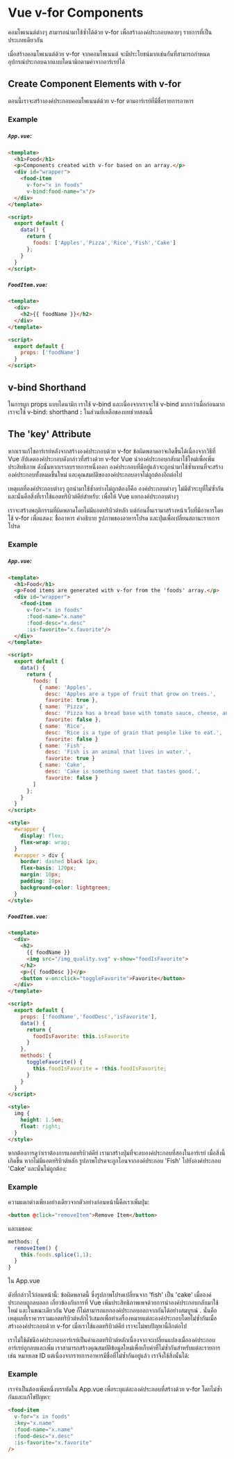 # Vue v-for Components

คอมโพเนนต์ต่างๆ สามารถนำมาใช้ซ้ำได้ด้วย v-for เพื่อสร้างองค์ประกอบหลายๆ รายการที่เป็นประเภทเดียวกัน

เมื่อสร้างคอมโพเนนต์ด้วย v-for จากคอมโพเนนต์ จะมีประโยชน์มากเช่นกันที่สามารถกำหนดอุปกรณ์ประกอบฉากแบบไดนามิกตามค่าจากอาร์เรย์ได้



## Create Component Elements with v-for

ตอนนี้เราจะสร้างองค์ประกอบคอมโพเนนต์ด้วย v-for ตามอาร์เรย์ที่มีชื่อรายการอาหาร

### Example

##### `App.vue`:

```html
<template>
  <h1>Food</h1>
  <p>Components created with v-for based on an array.</p>
  <div id="wrapper">
    <food-item
      v-for="x in foods"
      v-bind:food-name="x"/>
  </div>
</template>

<script>
  export default {
    data() {
      return {
        foods: ['Apples','Pizza','Rice','Fish','Cake']
      };
    }
  }
</script>
```

##### `FoodItem.vue`:

```html
<template>
  <div>
    <h2>{{ foodName }}</h2>
  </div>
</template>

<script>
  export default {
    props: ['foodName']
  }
</script>
```



## v-bind Shorthand

ในการผูก props แบบไดนามิก เราใช้ v-bind และเนื่องจากเราจะใช้ v-bind มากกว่าเมื่อก่อนมาก เราจะใช้ v-bind: shorthand **:** ในส่วนที่เหลือของบทช่วยสอนนี้



## The 'key' Attribute

หากเราแก้ไขอาร์เรย์หลังจากสร้างองค์ประกอบด้วย v-for ข้อผิดพลาดอาจเกิดขึ้นได้เนื่องจากวิธีที่ Vue อัปเดตองค์ประกอบดังกล่าวที่สร้างด้วย v-for Vue นำองค์ประกอบกลับมาใช้ใหม่เพื่อเพิ่มประสิทธิภาพ ดังนั้นหากเราลบรายการหนึ่งออก องค์ประกอบที่มีอยู่แล้วจะถูกนำมาใช้ซ้ำแทนที่จะสร้างองค์ประกอบทั้งหมดขึ้นใหม่ และคุณสมบัติขององค์ประกอบอาจไม่ถูกต้องอีกต่อไป

เหตุผลที่องค์ประกอบต่างๆ ถูกนำมาใช้ซ้ำอย่างไม่ถูกต้องก็คือ องค์ประกอบต่างๆ ไม่มีตัวระบุที่ไม่ซ้ำกัน และนั่นคือสิ่งที่เราใช้แอตทริบิวต์คีย์สำหรับ: เพื่อให้ Vue แยกองค์ประกอบต่างๆ

เราจะสร้างพฤติกรรมที่ผิดพลาดโดยไม่มีแอตทริบิวต์หลัก แต่ก่อนอื่นเรามาสร้างหน้าเว็บที่มีอาหารโดยใช้ v-for เพื่อแสดง: ชื่ออาหาร คำอธิบาย รูปภาพของอาหารโปรด และปุ่มเพื่อเปลี่ยนสถานะรายการโปรด

### Example

##### `App.vue`:

```html
<template>
  <h1>Food</h1>
  <p>Food items are generated with v-for from the 'foods' array.</p>
  <div id="wrapper">
    <food-item
      v-for="x in foods"
      :food-name="x.name"
      :food-desc="x.desc"
      :is-favorite="x.favorite"/>
  </div>
</template>

<script>
  export default {
    data() {
      return {
        foods: [
          { name: 'Apples',
            desc: 'Apples are a type of fruit that grow on trees.',
            favorite: true },
          { name: 'Pizza',
            desc: 'Pizza has a bread base with tomato sauce, cheese, and toppings on top.',
            favorite: false },
          { name: 'Rice',
            desc: 'Rice is a type of grain that people like to eat.',
            favorite: false }
          { name: 'Fish',
            desc: 'Fish is an animal that lives in water.',
            favorite: true }
          { name: 'Cake',
            desc: 'Cake is something sweet that tastes good.',
            favorite: false }
        ]
      };
    }
  }
</script>

<style>
  #wrapper {
    display: flex;
    flex-wrap: wrap;
  }
  #wrapper > div {
    border: dashed black 1px;
    flex-basis: 120px;
    margin: 10px;
    padding: 10px;
    background-color: lightgreen;
  }
</style>
```

##### `FoodItem.vue`:

```html
<template>
  <div>
    <h2>
      {{ foodName }}
      <img src="/img_quality.svg" v-show="foodIsFavorite">
    </h2>
    <p>{{ foodDesc }}</p>
    <button v-on:click="toggleFavorite">Favorite</button>
  </div>
</template>

<script>
  export default {
    props: ['foodName','foodDesc','isFavorite'],
    data() {
      return {
        foodIsFavorite: this.isFavorite
      }
    },
    methods: {
      toggleFavorite() {
        this.foodIsFavorite = !this.foodIsFavorite;
      }
    }
  }
</script>

<style>
  img {
    height: 1.5em;
    float: right;
  }
</style>
```

หากต้องการดูว่าเราต้องการแอตทริบิวต์คีย์ เรามาสร้างปุ่มที่จะลบองค์ประกอบที่สองในอาร์เรย์ เมื่อสิ่งนี้เกิดขึ้น หากไม่มีแอตทริบิวต์หลัก รูปภาพโปรดจะถูกโอนจากองค์ประกอบ 'Fish' ไปยังองค์ประกอบ 'Cake' และนั่นไม่ถูกต้อง:

### Example

ความแตกต่างเพียงอย่างเดียวจากตัวอย่างก่อนหน้านี้คือเราเพิ่มปุ่ม:

```html
<button @click="removeItem">Remove Item</button>
```

และเมธอด:

```js
methods: {
  removeItem() {
    this.foods.splice(1,1);
  }
}
```

ใน App.vue



ดังที่กล่าวไว้ก่อนหน้านี้: ข้อผิดพลาดนี้ ซึ่งรูปภาพโปรดเปลี่ยนจาก 'fish' เป็น 'cake' เมื่อองค์ประกอบถูกลบออก เกี่ยวข้องกับการที่ Vue เพิ่มประสิทธิภาพเพจด้วยการนำองค์ประกอบกลับมาใช้ใหม่ และในขณะเดียวกัน Vue ก็ไม่สามารถแยกองค์ประกอบออกจากกันได้อย่างสมบูรณ์ . นั่นคือเหตุผลที่เราควรรวมแอตทริบิวต์หลักไว้เสมอเพื่อทำเครื่องหมายแต่ละองค์ประกอบโดยไม่ซ้ำกันเมื่อสร้างองค์ประกอบด้วย v-for เมื่อเราใช้แอตทริบิวต์คีย์ เราจะไม่พบปัญหานี้อีกต่อไป

เราไม่ใช้ดัชนีองค์ประกอบอาร์เรย์เป็นค่าแอตทริบิวต์หลักเนื่องจากจะเปลี่ยนแปลงเมื่อองค์ประกอบอาร์เรย์ถูกลบและเพิ่ม เราสามารถสร้างคุณสมบัติข้อมูลใหม่เพื่อเก็บค่าที่ไม่ซ้ำกันสำหรับแต่ละรายการ เช่น หมายเลข ID แต่เนื่องจากรายการอาหารมีชื่อที่ไม่ซ้ำกันอยู่แล้ว เราจึงใช้สิ่งนั้นได้:

### Example

เราจำเป็นต้องเพิ่มหนึ่งบรรทัดใน App.vue เพื่อระบุแต่ละองค์ประกอบที่สร้างด้วย v-for โดยไม่ซ้ำกันและแก้ไขปัญหา:

```html
<food-item
  v-for="x in foods"
  :key="x.name"
  :food-name="x.name"
  :food-desc="x.desc"
  :is-favorite="x.favorite"
/>
```